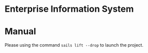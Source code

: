 # Enterprise Information System

# Manual
Please using the command `sails lift --drop` to launch the project.
